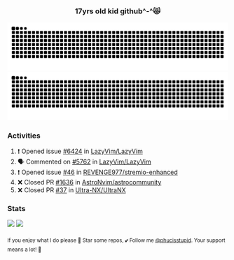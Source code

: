 <h3 align="center">17yrs old kid github^-^😻</h3>

![GitHub Contribution Grid Snake (Dark)](https://raw.githubusercontent.com/phucisstupid/phucisstupid/output/catppuccin-mocha.svg#gh-dark-mode-only)
![GitHub Contribution Grid Snake (Light)](https://raw.githubusercontent.com/phucisstupid/phucisstupid/output/github-contribution-grid-snake.svg#gh-light-mode-only)

### Activities

<!--START_SECTION:activity-->
1. ❗ Opened issue [#6424](https://github.com/LazyVim/LazyVim/issues/6424) in [LazyVim/LazyVim](https://github.com/LazyVim/LazyVim)
2. 🗣 Commented on [#5762](https://github.com/LazyVim/LazyVim/issues/5762#issuecomment-3291227199) in [LazyVim/LazyVim](https://github.com/LazyVim/LazyVim)
3. ❗ Opened issue [#46](https://github.com/REVENGE977/stremio-enhanced/issues/46) in [REVENGE977/stremio-enhanced](https://github.com/REVENGE977/stremio-enhanced)
4. ❌ Closed PR [#1636](https://github.com/AstroNvim/astrocommunity/pull/1636) in [AstroNvim/astrocommunity](https://github.com/AstroNvim/astrocommunity)
5. ❌ Closed PR [#37](https://github.com/Ultra-NX/UltraNX/pull/37) in [Ultra-NX/UltraNX](https://github.com/Ultra-NX/UltraNX)
<!--END_SECTION:activity-->

### Stats

<div>
  <img width=400 src="https://github-readme-stats.vercel.app/api?username=phucisstupid&show_icons=true&theme=catppuccin_mocha"/>
  <img width=400 src="https://github-readme-stats.vercel.app/api/top-langs?username=phucisstupid&layout=compact&theme=catppuccin_mocha&card_width=395"/>
</div>

<sub>If you enjoy what I do please 🌟 Star some repos, 💕 Follow me [@phucisstupid](https://github.com/phucisstupid). Your support means a lot! 🥰
